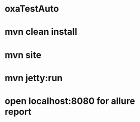 # oxaTestAuto
# mvn clean install
# mvn site
# mvn jetty:run
# open localhost:8080 for allure report

